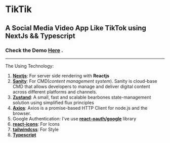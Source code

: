 # TikTik

## A Social Media Video App Like TikTok using **NextJs && Typescript**

### Check the Demo [**Here**]() .

---

The Using Technology:

1. [**Nextjs**](https://nextjs.org/): For server side rendering with **Reactjs**
2. [**Sanity**](https://snaity.io): For CMD(_content management system_). Sanity is cloud-base CMD that allows developers to manage and deliver digital content across different platforms and channels.
3. [**Zustand**](https://github.com/pmndrs/zustand): A small, fast and scalable bearbones state-management solution using simplified flux principles
4. [**Axios**](https://axios-http.com/docs/intro): Axios is a promise-based HTTP Client for node.js and the browser.
5. Google Authentication: I've use [**react-oauth/google**](https://www.npmjs.com/package/@react-oauth/google) library
6. [**react-icons**](https://www.npmjs.com/package/react-icons): For Icons
7. [**tailwindcss**](https://tailwindcss.com): For Style
8. [**Typescript**](https://www.typescriptlang.org/)
